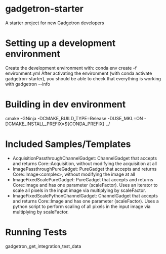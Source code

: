 # gadgetron-starter
A starter project for new Gadgetron developers

# Setting up a development environment

Create the development environment with: conda env create -f environment.yml
After activating the environment (with conda activate gadgetron-starter), you should be able to check that everything is working with gadgetron --info

# Building in dev environment
cmake -GNinja -DCMAKE_BUILD_TYPE=Release -DUSE_MKL=ON -DCMAKE_INSTALL_PREFIX=${CONDA_PREFIX} ../

# Included Samples/Templates
- AcquisitionPassthroughChannelGadget: ChannelGadget that accepts and returns Core::Acquisition, without modifying the acquisition at all
- ImagePassthroughPureGadget: PureGadget that accepts and returns Core::Image<complex<float>>, without modifying the image at all
- ImageFixedScalePureGadget: PureGadget that accepts and returns Core::Image<float> and has one parameter (scaleFactor). Uses an iterator to scale all pixels in the input image via multiplying by scaleFactor. 
- ImageFixedScalePythonChannelGadget: ChannelGadget that accepts and returns Core::Image<float> and has one parameter (scaleFactor). Uses a python script to perform scaling of all pixels in the input image via multiplying by scaleFactor. 

# Running Tests
gadgetron_get_integration_test_data 
